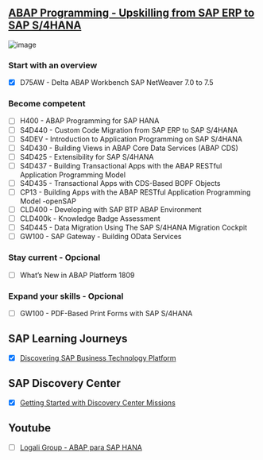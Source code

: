 ## [ABAP Programming - Upskilling from SAP ERP to SAP S/4HANA](https://help.sap.com/learning-journeys/138b6c1f704243f19e76668d1769e2ed)

![image](https://github.com/apachon/erp2s4/assets/10708505/98827e83-9ab4-4459-b867-54bc2bca5fbc)

### Start with an overview
- [X] D75AW - Delta ABAP Workbench SAP NetWeaver 7.0 to 7.5

### Become competent
- [ ] H400 - ABAP Programming for SAP HANA
- [ ] S4D440 - Custom Code Migration from SAP ERP to SAP S/4HANA
- [ ] S4DEV - Introduction to Application Programming on SAP S/4HANA
- [ ] S4D430 - Building Views in ABAP Core Data Services (ABAP CDS)
- [ ] S4D425 - Extensibility for SAP S/4HANA
- [ ] S4D437 - Building Transactional Apps with the ABAP RESTful Application Programming Model
- [ ] S4D435 - Transactional Apps with CDS-Based BOPF Objects
- [ ] CP13 - Building Apps with the ABAP RESTful Application Programming Model -openSAP
- [ ] CLD400 - Developing with SAP BTP ABAP Environment
- [ ] CLD400k - Knowledge Badge Assessment
- [ ] S4D445 - Data Migration Using The SAP S/4HANA Migration Cockpit
- [ ] GW100 - SAP Gateway - Building OData Services
      
### Stay current - Opcional
- [ ] What’s New in ABAP Platform 1809

### Expand your skills - Opcional
- [ ] GW100 - PDF-Based Print Forms with SAP S/4HANA

## SAP Learning Journeys
- [X] [Discovering SAP Business Technology Platform](https://learning.sap.com/learning-journey/discover-sap-business-technology-platform)
	  
## SAP Discovery Center
- [X] [Getting Started with Discovery Center Missions](https://discovery-center.cloud.sap/protected/index.html#/mymissiondetail/72709/)

## Youtube
- [ ] [Logali Group - ABAP para SAP HANA](https://www.youtube.com/watch?v=ZfCshZhplDM)
